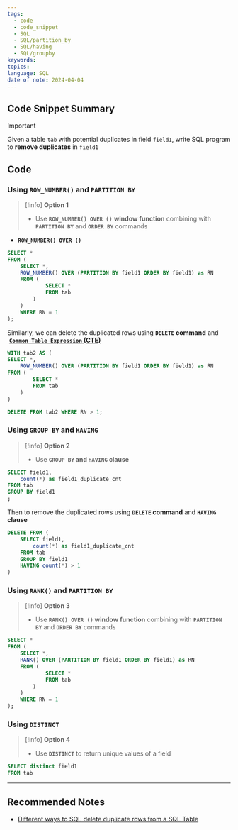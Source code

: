 ```yaml
---
tags:
  - code
  - code_snippet
  - SQL
  - SQL/partition_by
  - SQL/having
  - SQL/groupby
keywords: 
topics: 
language: SQL
date of note: 2024-04-04
---
```


## Code Snippet Summary

>[!important]
>Given a table `tab` with potential duplicates in field `field1`, write SQL program to **remove duplicates** in `field1`

## Code

### Using `ROW_NUMBER()` and `PARTITION BY`

>[!info] 
>**Option 1**
>- Use **`ROW_NUMBER() OVER ()`** **window function** combining with **`PARTITION BY`** and **`ORDER BY`** commands

- **`ROW_NUMBER() OVER ()`**

```SQL
SELECT *
FROM (
    SELECT *,
    ROW_NUMBER() OVER (PARTITION BY field1 ORDER BY field1) as RN
    FROM (
	        SELECT *       
	        FROM tab
        )
    )
    WHERE RN = 1
);
```

Similarly, we can delete the duplicated rows using **`DELETE` command** and   [**`Common Table Expression` (CTE)**](https://technet.microsoft.com/en-us/library/ms190766(v=sql.105).aspx)  

```SQL
WITH tab2 AS (
SELECT *,
    ROW_NUMBER() OVER (PARTITION BY field1 ORDER BY field1) as RN
FROM (
		SELECT *       
		FROM tab
    )
)

DELETE FROM tab2 WHERE RN > 1;
```

### Using `GROUP BY` and `HAVING`

>[!info]
>**Option 2**
>- Use **`GROUP BY`  and `HAVING` clause**

```SQL
SELECT field1,
	count(*) as field1_duplicate_cnt
FROM tab
GROUP BY field1
;
```

Then to remove the duplicated rows using **`DELETE` command** and **`HAVING` clause**

```SQL
DELETE FROM (
	SELECT field1,
		count(*) as field1_duplicate_cnt
	FROM tab
	GROUP BY field1
	HAVING count(*) > 1
)
```


### Using `RANK()` and `PARTITION BY`

>[!info]
>**Option 3**
>- Use **`RANK() OVER ()`  window function** combining with **`PARTITION BY`** and **`ORDER BY`** commands

```SQL
SELECT *
FROM (
    SELECT *,
    RANK() OVER (PARTITION BY field1 ORDER BY field1) as RN
    FROM (
	        SELECT *       
	        FROM tab
        )
    )
    WHERE RN = 1
);
```


### Using `DISTINCT`

>[!info]
>**Option 4**
>- Use **`DISTINCT`** to return unique values of a field

```SQL
SELECT distinct field1
FROM tab
```



-----------
##  Recommended Notes

- [Different ways to SQL delete duplicate rows from a SQL Table](https://www.sqlshack.com/different-ways-to-sql-delete-duplicate-rows-from-a-sql-table/)